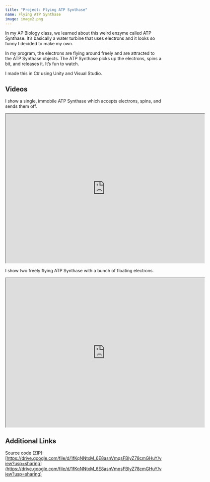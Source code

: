 ```yaml
---
title: "Project: Flying ATP Synthase"
name: Flying ATP Synthase
image: image2.png
---
```

In my AP Biology class, we learned about this weird enzyme called ATP Synthase. It’s basically a water turbine that uses electrons and it looks so funny I decided to make my own.

In my program, the electrons are flying around freely and are attracted to the ATP Synthase objects. The ATP Synthase picks up the electrons, spins a bit, and releases it. It’s fun to watch.

I made this in C# using Unity and Visual Studio.

## Videos

I show a single, immobile ATP Synthase which accepts electrons, spins, and sends them off.

<iframe src="https://drive.google.com/file/d/1r9WkPDaF-lnwSEAfEO9rlomAQuKGNdHj/preview" width="640" height="480"></iframe>

I show two freely flying ATP Synthase with a bunch of floating electrons.

<iframe src="https://drive.google.com/file/d/1QZivhEZtLXikhO2gOChl7l7Bm-AI623J/preview" width="640" height="480"></iframe>

## Additional Links

Source code (ZIP): [https://drive.google.com/file/d/1fKqNNtxM_6E8asnVmqsFBIyZ78cmGHuY/view?usp=sharing](https://drive.google.com/file/d/1fKqNNtxM_6E8asnVmqsFBIyZ78cmGHuY/view?usp=sharing)
